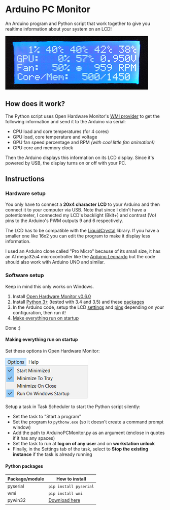 # Arduino PC Monitor
An Arduino program and Python script that work together to give you realtime information about your system on an LCD!

![screenshot](images/lcd.gif?raw=true)

## How does it work?

The Python script uses Open Hardware Monitor's [WMI provider](http://openhardwaremonitor.org/wordpress/wp-content/uploads/2011/04/OpenHardwareMonitor-WMI.pdf) to get the following information and send it to the Arduino via serial:

* CPU load and core temperatures (for 4 cores)
* GPU load, core temperature and voltage
* GPU fan speed percentage and RPM *(with cool little fan animation!)*
* GPU core and memory clock

Then the Arduino displays this information on its LCD display. Since it's powered by USB, the display turns on or off with your PC.

## Instructions
### Hardware setup
You only have to connect a **20x4 character LCD** to your Arduino and then connect it to your computer via USB. Note that since I didn't have a potentiometer, I connected my LCD's backlight (Bklt+) and contrast (Vo) pins to the Arduino's PWM outputs 9 and 6 respectively.

The LCD has to be compatible with the [LiquidCrystal](https://www.arduino.cc/en/Reference/LiquidCrystal) library. If you have a smaller one like 16x2 you can edit the program to make it display less information.

I used an Arduino clone called "Pro Micro" because of its small size, it has an ATmega32u4 microcontroller like the [Arduino Leonardo](https://www.arduino.cc/en/Main/ArduinoBoardLeonardo) but the code should also work with Arduino UNO and similar.

### Software setup
Keep in mind this only works on Windows.

1. Install [Open Hardware Monitor v0.6.0](http://openhardwaremonitor.org/news/release-version-0-6-0-beta/)
2. Install [Python 3+](https://www.python.org/downloads/) (tested with 3.4 and 3.5) and these [packages](#Python-packages)
3. In the Arduino code, setup the LCD [settings](https://github.com/leots/Arduino-PC-Monitor/blob/master/ArduinoPCMonitor.ino#L3) and [pins](https://github.com/leots/Arduino-PC-Monitor/blob/master/ArduinoPCMonitor.ino#L7) depending on your configuration, then run it!
4. [Make everything run on startup](#Making-everything-run-on-startup)

Done :)

#### Making everything run on startup
Set these options in Open Hardware Monitor:

![screenshot](images/ohm_options.png?raw=true)

Setup a task in Task Scheduler to start the Python script silently:

* Set the task to "Start a program"
* Set the program to `pythonw.exe` (so it doesn't create a command prompt window)
* Add the path to ArduinoPCMonitor.py as an argument (enclose in quotes if it has any spaces)
* Set the task to run at **log on of any user** and on **workstation unlock**
* Finally, in the Settings tab of the task, select to **Stop the existing instance** if the task is already running

#### Python packages

| Package/module 								| How to install							|
| --------------------------------------------- | ----------------------------------------- |
| pyserial 										| `pip install pyserial`					|
| wmi 											| `pip install wmi`							|
| pywin32 										| [Download here](https://sourceforge.net/projects/pywin32/) 	|